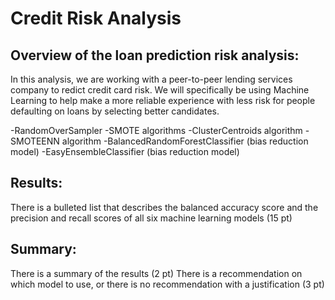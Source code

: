 # Credit Risk Analysis
## Overview of the loan prediction risk analysis:
In this analysis, we are working with a peer-to-peer lending services company to redict credit card risk. We will specifically be using Machine Learning to help make a more reliable experience with less risk for people defaulting on loans by selecting better candidates.

-RandomOverSampler
-SMOTE algorithms
-ClusterCentroids algorithm
-SMOTEENN algorithm
-BalancedRandomForestClassifier (bias reduction model)
-EasyEnsembleClassifier (bias reduction model)

## Results:

There is a bulleted list that describes the balanced accuracy score and the precision and recall scores of all six machine learning models (15 pt)

## Summary:
There is a summary of the results (2 pt)
There is a recommendation on which model to use, or there is no recommendation with a justification (3 pt)
